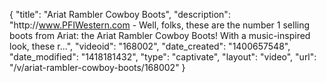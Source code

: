 {
    "title": "Ariat Rambler Cowboy Boots",
    "description": "http:\/\/www.PFIWestern.com - Well, folks, these are the number 1 selling boots from Ariat: the Ariat Rambler Cowboy Boots! With a music-inspired look, these r...",
    "videoid": "168002",
    "date_created": "1400657548",
    "date_modified": "1418181432",
    "type": "captivate",
    "layout": "video",
    "url": "\/v\/ariat-rambler-cowboy-boots\/168002"
}
